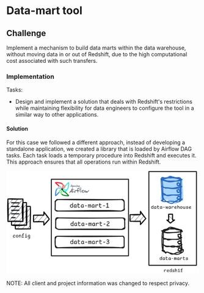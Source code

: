 # Data-mart tool

## Challenge

Implement a mechanism to build data marts within the data warehouse, without moving data in or out of Redshift, due to the high computational cost associated with such transfers.

### Implementation

Tasks:
- Design and implement a solution that deals with Redshift's restrictions while maintaining flexibility for data engineers to configure the tool in a similar way to other applications.

#### Solution

For this case we followed a different approach, instead of developing a standalone application, we created a library that is loaded by Airflow DAG tasks. Each task loads a temporary procedure into Redshift and executes it. This approach ensures that all operations run within Redshift.

![alt text](imgs/data-marts.png)

NOTE: All client and project information was changed to respect privacy.
